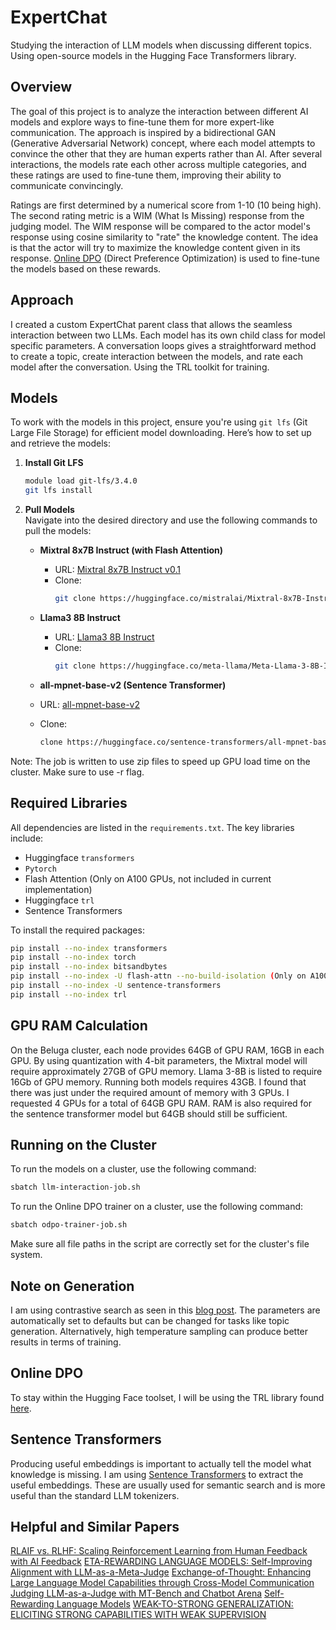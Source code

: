 # ExpertChat
Studying the interaction of LLM models when discussing different topics. Using open-source models in the Hugging Face Transformers library.

## Overview
The goal of this project is to analyze the interaction between different AI models and explore ways to fine-tune them for more expert-like communication. The approach is inspired by a bidirectional GAN (Generative Adversarial Network) concept, where each model attempts to convince the other that they are human experts rather than AI. After several interactions, the models rate each other across multiple categories, and these ratings are used to fine-tune them, improving their ability to communicate convincingly. 

Ratings are first determined by a numerical score from 1-10 (10 being high). The second rating metric is a WIM (What Is Missing) response from the judging model. The WIM response will be compared to the actor model's response using cosine similarity to "rate" the knowledge content. The idea is that the actor will try to maximize the knowledge content given in its response. [Online DPO](https://huggingface.co/papers/2402.04792) (Direct Preference Optimization) is used to fine-tune the models based on these rewards.

## Approach
I created a custom ExpertChat parent class that allows the seamless interaction between two LLMs. Each model has its own child class for model specific parameters. A conversation loops gives a straightforward method to create a topic, create interaction between the models, and rate each model after the conversation. Using the TRL toolkit for training. 

## Models

To work with the models in this project, ensure you're using `git lfs` (Git Large File Storage) for efficient model downloading. Here’s how to set up and retrieve the models:

1. **Install Git LFS**  
   ```bash
   module load git-lfs/3.4.0
   git lfs install
   ```

2. **Pull Models**  
   Navigate into the desired directory and use the following commands to pull the models:

   - **Mixtral 8x7B Instruct (with Flash Attention)**  
     - URL: [Mixtral 8x7B Instruct v0.1](https://huggingface.co/mistralai/Mixtral-8x7B-Instruct-v0.1/tree/main)  
     - Clone:  
       ```bash
       git clone https://huggingface.co/mistralai/Mixtral-8x7B-Instruct-v0.1
       ```

   - **Llama3 8B Instruct**  
     - URL: [Llama3 8B Instruct](https://huggingface.co/meta-llama/Meta-Llama-3-8B-Instruct/tree/main)  
     - Clone:  
       ```bash
       git clone https://huggingface.co/meta-llama/Meta-Llama-3-8B-Instruct
       ```

    - **all-mpnet-base-v2 (Sentence Transformer)**  
     - URL: [all-mpnet-base-v2](https://huggingface.co/sentence-transformers/all-mpnet-base-v2/tree/main)  
     - Clone:  
       ```bash
       clone https://huggingface.co/sentence-transformers/all-mpnet-base-v2
       ```

  Note: The job is written to use zip files to speed up GPU load time on the cluster. Make sure to use -r flag.

## Required Libraries

All dependencies are listed in the `requirements.txt`. The key libraries include:

- Huggingface `transformers`
- `Pytorch`
- Flash Attention (Only on A100 GPUs, not included in current implementation)
- Huggingface `trl`
- Sentence Transformers

To install the required packages:
```bash
pip install --no-index transformers
pip install --no-index torch
pip install --no-index bitsandbytes
pip install --no-index -U flash-attn --no-build-isolation (Only on A100 GPUs)
pip install --no-index -U sentence-transformers
pip install --no-index trl
```

## GPU RAM Calculation

On the Beluga cluster, each node provides 64GB of GPU RAM, 16GB in each GPU. By using quantization with 4-bit parameters, the Mixtral model will require approximately 27GB of GPU memory. Llama 3-8B is listed to require 16Gb of GPU memory. Running both models requires 43GB. I found that there was just under the required amount of memory with 3 GPUs. I requested 4 GPUs for a total of 64GB GPU RAM. RAM is also required for the sentence transformer model but 64GB should still be sufficient.


## Running on the Cluster

To run the models on a cluster, use the following command:
```bash
sbatch llm-interaction-job.sh
```

To run the Online DPO trainer on a cluster, use the following command:
```bash
sbatch odpo-trainer-job.sh
```

Make sure all file paths in the script are correctly set for the cluster's file system.

## Note on Generation

I am using contrastive search as seen in this [blog post](https://huggingface.co/docs/transformers/en/generation_strategies). The parameters are automatically set to defaults but can be changed for tasks like topic generation. Alternatively, high temperature sampling can produce better results in terms of training.

## Online DPO

To stay within the Hugging Face toolset, I will be using the TRL library found [here](https://huggingface.co/docs/trl/index).

## Sentence Transformers

Producing useful embeddings is important to actually tell the model what knowledge is missing. I am using [Sentence Transformers](https://huggingface.co/sentence-transformers) to extract the useful embeddings. These are usually used for semantic search and is more useful than the standard LLM tokenizers.

## Helpful and Similar Papers

[RLAIF vs. RLHF: Scaling Reinforcement Learning from Human Feedback with AI Feedback](https://arxiv.org/pdf/2309.00267)
[ETA-REWARDING LANGUAGE MODELS: Self-Improving Alignment with LLM-as-a-Meta-Judge](https://arxiv.org/pdf/2407.19594)
[Exchange-of-Thought: Enhancing Large Language Model Capabilities through Cross-Model Communication](https://arxiv.org/pdf/2312.01823)
[Judging LLM-as-a-Judge with MT-Bench and Chatbot Arena](https://arxiv.org/pdf/2306.05685)
[Self-Rewarding Language Models](https://arxiv.org/pdf/2401.10020)
[WEAK-TO-STRONG GENERALIZATION: ELICITING STRONG CAPABILITIES WITH WEAK SUPERVISION](https://cdn.openai.com/papers/weak-to-strong-generalization.pdf)